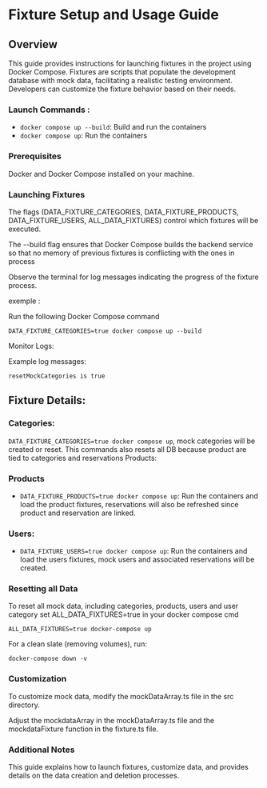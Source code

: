 # Fixture Setup and Usage Guide

## Overview

This guide provides instructions for launching fixtures in the project using Docker Compose. Fixtures are scripts that populate the development database with mock data, facilitating a realistic testing environment. Developers can customize the fixture behavior based on their needs.

### Launch Commands :

- `docker compose up --build`: Build and run the containers
- `docker compose up`: Run the containers

### Prerequisites

Docker and Docker Compose installed on your machine.

### Launching Fixtures

The flags (DATA_FIXTURE_CATEGORIES, DATA_FIXTURE_PRODUCTS, DATA_FIXTURE_USERS, ALL_DATA_FIXTURES) control which fixtures will be executed.

The --build flag ensures that Docker Compose builds the backend service so that no memory of previous fixtures is conflicting with the ones in process

Observe the terminal for log messages indicating the progress of the fixture process.

exemple :

Run the following Docker Compose command

`DATA_FIXTURE_CATEGORIES=true docker compose up --build`

Monitor Logs:

Example log messages:

`resetMockCategories is true `

## Fixture Details:

### Categories:

`DATA_FIXTURE_CATEGORIES=true docker compose up`, mock categories will be created or reset. This commands also resets all DB because product are tied to categories and reservations
Products:

### Products

- `DATA_FIXTURE_PRODUCTS=true docker compose up`: Run the containers and load the product fixtures, reservations will also be refreshed since product and reservation are linked.

### Users:

- `DATA_FIXTURE_USERS=true docker compose up`: Run the containers and load the users fixtures, mock users and associated reservations will be created.

### Resetting all Data

To reset all mock data, including categories, products, users and user category set ALL_DATA_FIXTURES=true in your docker compose cmd

`ALL_DATA_FIXTURES=true docker-compose up`

For a clean slate (removing volumes), run:

`docker-compose down -v`

### Customization

To customize mock data, modify the mockDataArray.ts file in the src directory.

Adjust the mockdataArray in the mockDataArray.ts file and the mockdataFixture function in the fixture.ts file.

### Additional Notes

This guide explains how to launch fixtures, customize data, and provides details on the data creation and deletion processes.

